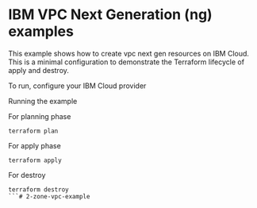 # IBM VPC Next Generation (ng) examples

This example shows how to create vpc next gen resources on IBM Cloud. 
This is a minimal configuration to demonstrate the Terraform lifecycle of apply and destroy. 


To run, configure your IBM Cloud provider

Running the example

For planning phase

```shell
terraform plan
```

For apply phase

```shell
terraform apply
```

For destroy

```shell
terraform destroy
```# 2-zone-vpc-example
